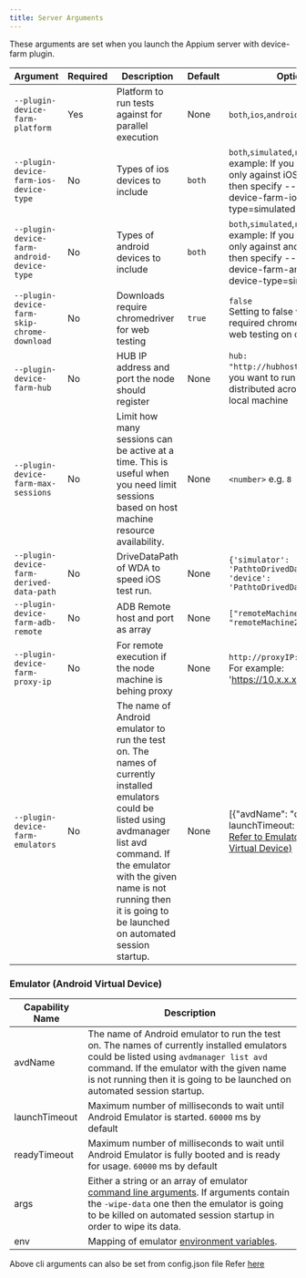 ```yaml
---
title: Server Arguments
---
```


These arguments are set when you launch the Appium server with device-farm plugin.

| Argument                                    |Required| Description                                                                                                                               | Default | Options                                                                                                                                                  |
|---------------------------------------------|---|-------------------------------------------------------------------------------------------------------------------------------------------|---------|----------------------------------------------------------------------------------------------------------------------------------------------------------|
| `--plugin-device-farm-platform`             | Yes | Platform to run tests against for parallel execution                                                                                      | None    | `both`,`ios`,`android`                                                                                                                                   |
| `--plugin-device-farm-ios-device-type`      | No | Types of ios devices to include                                                                                                           | `both`  | `both`,`simulated`,`real`, For example: If you want to run only against iOS simulator then specify --plugin-device-farm-ios-device-type=simulated        |
| `--plugin-device-farm-android-device-type`  | No | Types of android devices to include                                                                                                       | `both`  | `both`,`simulated`,`real`, For example: If you want to run only against android emulator then specify --plugin-device-farm-android-device-type=simulated |
| `--plugin-device-farm-skip-chrome-download` | No | Downloads require chromedriver for web testing                                                                                            | `true`  | `false` <br/>Setting to false will download required chromedriver for web testing on chrome                                                              |
| `--plugin-device-farm-hub`                  | No | HUB IP address and port the node should register                                                                                          | None    | `hub: "http://hubhost:hubport"`, If you want to run tests distributed across remote and local machine                                                    |
| `--plugin-device-farm-max-sessions`         | No | Limit how many sessions can be active at a time. This is useful when you need limit sessions based on host machine resource availability. | None  | `<number>` e.g. `8`                                                                                                                                      |
| `--plugin-device-farm-derived-data-path`    | No | DriveDataPath of WDA to speed iOS test run.                                                                                               | None  | `{'simulator': 'PathtoDrivedDataPath', 'device': 'PathtoDrivedDataPath'}`                                                                                |
| `--plugin-device-farm-adb-remote`           | No | ADB Remote host and port as array                                                                                                         | None  | `["remoteMachine1IP:adbPort", "remoteMachine2IP:adbPort"]`                                                                                               |
| `--plugin-device-farm-proxy-ip`             | No | For remote execution if the node machine is behing proxy                                                                                  | None  | `http://proxyIP:proxyPort`, For example: 'https://10.x.x.x:3333'                                                                                         |
| `--plugin-device-farm-emulators`            | No | The name of Android emulator to run the test on. The names of currently installed emulators could be listed using avdmanager list avd command. If the emulator with the given name is not running then it is going to be launched on automated session startup.| None  | [{"avdName": "device1, launchTimeout: 200000 }] [Refer to Emulator (Android Virtual Device)]()| 


### Emulator (Android Virtual Device)

| Capability Name     | Description                                                                                                                                                                                                                                                                |
|---------------------|----------------------------------------------------------------------------------------------------------------------------------------------------------------------------------------------------------------------------------------------------------------------------|
| avdName             | The name of Android emulator to run the test on. The names of currently installed emulators could be listed using `avdmanager list avd` command. If the emulator with the given name is not running then it is going to be launched on automated session startup.          |
| launchTimeout       | Maximum number of milliseconds to wait until Android Emulator is started. `60000` ms by default                                                                                                                                                                            |
| readyTimeout        | Maximum number of milliseconds to wait until Android Emulator is fully booted and is ready for usage. `60000` ms by default                                                                                                                                                |
| args                | Either a string or an array of emulator [command line arguments](https://developer.android.com/studio/run/emulator-commandline). If arguments contain the `-wipe-data` one then the emulator is going to be killed on automated session startup in order to wipe its data. |
| env                 | Mapping of emulator [environment variables](https://developer.android.com/studio/command-line/variables).                                                                                                                                                                  |

Above cli arguments can also be set from config.json file Refer [here](https://github.com/AppiumTestDistribution/appium-device-farm/blob/main/sample-config.json)